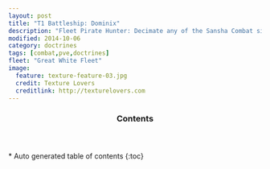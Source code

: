 ```yaml
---
layout: post
title: "T1 Battleship: Dominix"
description: "Fleet Pirate Hunter: Decimate any of the Sansha Combat sites, as well as any roaming gangs you encounter."
modified: 2014-10-06
category: doctrines
tags: [combat,pve,doctrines]
fleet: "Great White Fleet"
image:
  feature: texture-feature-03.jpg
  credit: Texture Lovers
  creditlink: http://texturelovers.com
---
```


<section id="table-of-contents" class="toc">
  <header>
    <h3>Contents</h3>
  </header>
<div id="drawer" markdown="1">
*  Auto generated table of contents
{:toc}
</div>
</section><!-- /#table-of-contents -->
